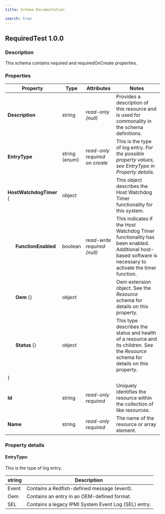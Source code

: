 ```yaml
---
title: Schema Documentation

search: true
---
```



## RequiredTest 1.0.0

### Description

This schema contains required and requiredOnCreate properties.


### Properties

|Property     |Type     |Attributes   |Notes     |
| --- | --- | --- | --- |
| **Description** | string | *read-only<br>(null)* | Provides a description of this resource and is used for commonality  in the schema definitions. |
| **EntryType** | string<br>(enum) | *read-only required on create* | This is the type of log entry. *For the possible property values, see EntryType in Property details.* |
| **HostWatchdogTimer** { | object |  | This object describes the Host Watchdog Timer functionality for this system. |
| &nbsp;&nbsp;&nbsp;&nbsp;&nbsp;&nbsp;**FunctionEnabled** | boolean | *read-write required<br>(null)* | This indicates if the Host Watchdog Timer functionality has been enabled. Additional host-based software is necessary to activate the timer function. |
| &nbsp;&nbsp;&nbsp;&nbsp;&nbsp;&nbsp;**Oem** {} | object |  | Oem extension object. See the *Resource* schema for details on this property. |
| &nbsp;&nbsp;&nbsp;&nbsp;&nbsp;&nbsp;**Status** {} | object |  | This type describes the status and health of a resource and its children. See the *Resource* schema for details on this property. |
| } |   |   |
| **Id** | string | *read-only required* | Uniquely identifies the resource within the collection of like resources. |
| **Name** | string | *read-only required* | The name of the resource or array element. |

### Property details

#### EntryType:

This is the type of log entry.

| string | Description |
| --- | --- |
| Event | Contains a Redfish-defined message (event). |
| Oem | Contains an entry in an OEM-defined format. |
| SEL | Contains a legacy IPMI System Event Log (SEL) entry. |